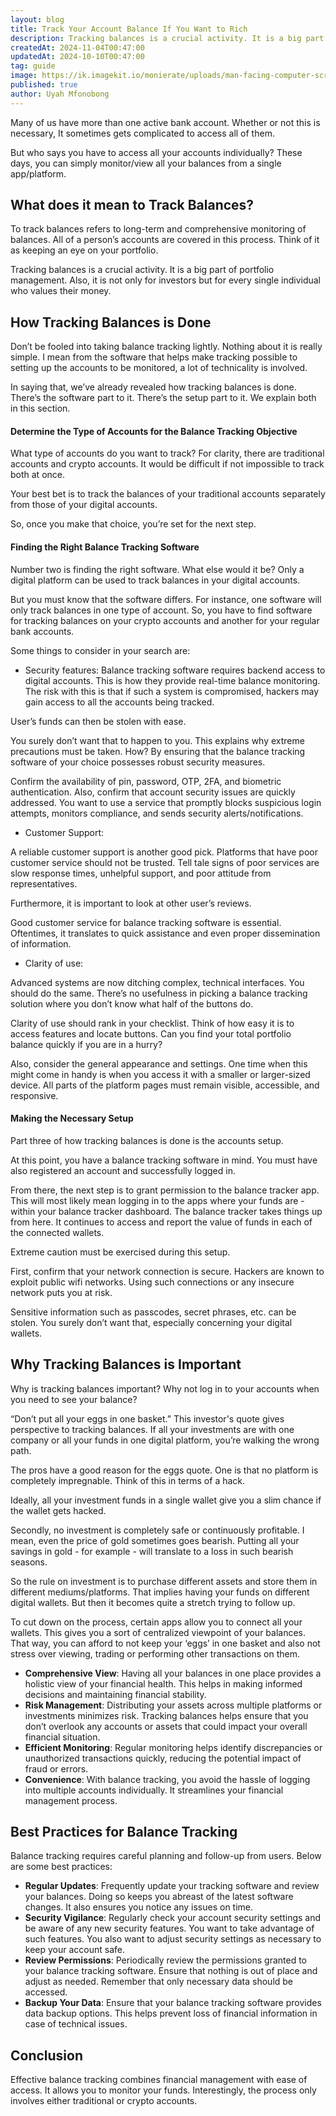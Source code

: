 ```yaml
---
layout: blog
title: Track Your Account Balance If You Want to Rich
description: Tracking balances is a crucial activity. It is a big part of portfolio management. Also, it is not only for investors, but for every single individual who values their money.
createdAt: 2024-11-04T00:47:00
updatedAt: 2024-10-10T00:47:00
tag: guide
image: https://ik.imagekit.io/monierate/uploads/man-facing-computer-screen.jpg?updatedAt=1714510211682
published: true
author: Uyah Mfonobong
---
```

Many of us have more than one active bank account. Whether or not this is necessary, It sometimes gets complicated to access all of them.

But who says you have to access all your accounts individually? These days, you can simply monitor/view all your balances from a single app/platform.

## What does it mean to Track Balances?

To track balances refers to long-term and comprehensive monitoring of balances. All of a person’s accounts are covered in this process. Think of it as keeping an eye on your portfolio.

Tracking balances is a crucial activity. It is a big part of portfolio management. Also, it is not only for investors but for every single individual who values their money.

## How Tracking Balances is Done

Don’t be fooled into taking balance tracking lightly. Nothing about it is really simple. I mean from the software that helps make tracking possible to setting up the accounts to be monitored, a lot of technicality is involved.

In saying that, we’ve already revealed how tracking balances is done. There’s the software part to it. There’s the setup part to it. We explain both in this section.

#### Determine the Type of Accounts for the Balance Tracking Objective

What type of accounts do you want to track? For clarity, there are traditional accounts and crypto accounts. It would be difficult if not impossible to track both at once.

Your best bet is to track the balances of your traditional accounts separately from those of your digital accounts.

So, once you make that choice, you’re set for the next step.

#### Finding the Right Balance Tracking Software

Number two is finding the right software. What else would it be? Only a digital platform can be used to track balances in your digital accounts.

But you must know that the software differs. For instance, one software will only track balances in one type of account. So, you have to find software for tracking balances on your crypto accounts and another for your regular bank accounts.

Some things to consider in your search are:

-   Security features: 
Balance tracking software requires backend access to digital accounts. This is how they provide real-time balance monitoring. The risk with this is that if such a system is compromised, hackers may gain access to all the accounts being tracked.

User’s funds can then be stolen with ease.

You surely don’t want that to happen to you. This explains why extreme precautions must be taken. How? By ensuring that the balance tracking software of your choice possesses robust security measures.

Confirm the availability of pin, password, OTP, 2FA, and biometric authentication. Also, confirm that account security issues are quickly addressed. You want to use a service that promptly blocks suspicious login attempts, monitors compliance, and sends security alerts/notifications.

-   Customer Support:

A reliable customer support is another good pick. Platforms that have poor customer service should not be trusted. Tell tale signs of poor services are slow response times, unhelpful support, and poor attitude from representatives.

Furthermore, it is important to look at other user’s reviews.

Good customer service for balance tracking software is essential. Oftentimes, it translates to quick assistance and even proper dissemination of information.

-   Clarity of use:
    
Advanced systems are now ditching complex, technical interfaces. You should do the same. There’s no usefulness in picking a balance tracking solution where you don’t know what half of the buttons do.

Clarity of use should rank in your checklist. Think of how easy it is to access features and locate buttons. Can you find your total portfolio balance quickly if you are in a hurry?

Also, consider the general appearance and settings. One time when this might come in handy is when you access it with a smaller or larger-sized device. All parts of the platform pages must remain visible, accessible, and responsive.

#### Making the Necessary Setup

Part three of how tracking balances is done is the accounts setup.

At this point, you have a balance tracking software in mind. You must have also registered an account and successfully logged in.

From there, the next step is to grant permission to the balance tracker app. This will most likely mean logging in to the apps where your funds are - within your balance tracker dashboard. The balance tracker takes things up from here. It continues to access and report the value of funds in each of the connected wallets.

Extreme caution must be exercised during this setup.

First, confirm that your network connection is secure. Hackers are known to exploit public wifi networks. Using such connections or any insecure network puts you at risk.

Sensitive information such as passcodes, secret phrases, etc. can be stolen. You surely don’t want that, especially concerning your digital wallets.

## Why Tracking Balances is Important

Why is tracking balances important? Why not log in to your accounts when you need to see your balance?

“Don’t put all your eggs in one basket.” This investor's quote gives perspective to tracking balances. If all your investments are with one company or all your funds in one digital platform, you’re walking the wrong path.

The pros have a good reason for the eggs quote. One is that no platform is completely impregnable. Think of this in terms of a hack.

Ideally, all your investment funds in a single wallet give you a slim chance if the wallet gets hacked.

Secondly, no investment is completely safe or continuously profitable. I mean, even the price of gold sometimes goes bearish. Putting all your savings in gold - for example - will translate to a loss in such bearish seasons.

So the rule on investment is to purchase different assets and store them in different mediums/platforms. That implies having your funds on different digital wallets. But then it becomes quite a stretch trying to follow up.

To cut down on the process, certain apps allow you to connect all your wallets. This gives you a sort of centralized viewpoint of your balances. That way, you can afford to not keep your ‘eggs’ in one basket and also not stress over viewing, trading or performing other transactions on them.

-   **Comprehensive View**: Having all your balances in one place provides a holistic view of your financial health. This helps in making informed decisions and maintaining financial stability.
-   **Risk Management**: Distributing your assets across multiple platforms or investments minimizes risk. Tracking balances helps ensure that you don’t overlook any accounts or assets that could impact your overall financial situation.
-   **Efficient Monitoring**: Regular monitoring helps identify discrepancies or unauthorized transactions quickly, reducing the potential impact of fraud or errors.
-   **Convenience**: With balance tracking, you avoid the hassle of logging into multiple accounts individually. It streamlines your financial management process.

## Best Practices for Balance Tracking

Balance tracking requires careful planning and follow-up from users. Below are some best practices:

-   **Regular Updates**: Frequently update your tracking software and review your balances. Doing so keeps you abreast of the latest software changes. It also ensures you notice any issues on time.
-   **Security Vigilance**: Regularly check your account security settings and be aware of any new security features. You want to take advantage of such features. You also want to adjust security settings as necessary to keep your account safe.
-   **Review Permissions**: Periodically review the permissions granted to your balance tracking software. Ensure that nothing is out of place and adjust as needed. Remember that only necessary data should be accessed.
-   **Backup Your Data**: Ensure that your balance tracking software provides data backup options. This helps prevent loss of financial information in case of technical issues.

## Conclusion

Effective balance tracking combines financial management with ease of access. It allows you to monitor your funds. Interestingly, the process only involves either traditional or crypto accounts.
